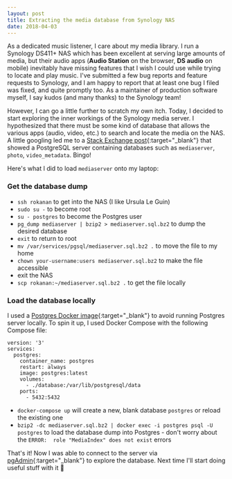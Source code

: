 ```yaml
---
layout: post
title: Extracting the media database from Synology NAS
date: 2018-04-03
---
```

As a dedicated music listener, I care about my media library. I run a Synology DS411+ NAS
which has been excellent at serving large amounts of media, but their audio apps (**Audio Station** on
the browser, **DS audio** on mobile) inevitably have missing features that I wish I could use while
trying to locate and play music. I've submitted a few bug reports and feature requests to Synology,
and I am happy to report that at least one bug I filed was fixed, and quite promptly too. As a
maintainer of production software myself, I say kudos (and many thanks) to the Synology team!

However, I can go a little further to scratch my own itch. Today, I decided to start exploring the inner
workings of the Synology media server. I hypothesized that there must be some kind of database that
allows the various apps (audio, video, etc.) to search and locate the media on the NAS. A little googling
led me to a [Stack Exchange post](https://unix.stackexchange.com/questions/377713/postgresql-installation-on-a-synology-diskstation-ds216j-pgadminiii){:target="_blank"}
that showed a PostgreSQL server containing databases such as `mediaserver`, `photo`, `video_metadata`. Bingo!

Here's what I did to load `mediaserver` onto my laptop:

### Get the database dump
- `ssh rokanan` to get into the NAS (I like Ursula Le Guin)
- `sudo su -` to become root
- `su - postgres` to become the Postgres user
- `pg_dump mediaserver | bzip2 > mediaserver.sql.bz2` to dump the desired database
- `exit` to return to root
- `mv /var/services/pgsql/mediaserver.sql.bz2 .` to move the file to my home
- `chown your-username:users mediaserver.sql.bz2` to make the file accessible
- exit the NAS
- `scp rokanan:~/mediaserver.sql.bz2 .` to get the file locally

### Load the database locally
I used a [Postgres Docker image](https://hub.docker.com/_/postgres/){:target="_blank"} to avoid running Postgres server locally.
To spin it up, I used Docker Compose with the following Compose file:
```
version: '3'
services:
  postgres:
    container_name: postgres
    restart: always
    image: postgres:latest
    volumes:
      - ./database:/var/lib/postgresql/data
    ports:
      - 5432:5432
```
- `docker-compose up` will create a new, blank database `postgres` or reload the existing one
- `bzip2 -dc mediaserver.sql.bz2 | docker exec -i postgres psql -U postgres` to load the database dump into Postgres - don't worry about the `ERROR:  role "MediaIndex" does not exist` errors

That's it! Now I was able to connect to the server via [pgAdmin](https://www.pgadmin.org/){:target="_blank"} to explore the database.
Next time I'll start doing useful stuff with it :wave:
